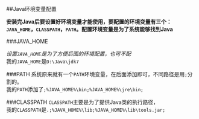 ##Java环境变量配置

**安装完Java后要设置好环境变量才能使用，要配置的环境变量有三个：`JAVA_HOME`，`CLASSPATH`，`PATH`。配置环境变量是为了系统能够找到Java**

###JAVA_HOME

*设置`JAVA_HOME`是为了方便后面的环境配置，也可不配*  
我的`JAVA_HOME`是`D:\Java\jdk7`

###PATH
系统原来就有一个`PATH`环境变量，在后面添加即可，不同路径是用`;`分割的。  
我的`PATH`添加了`;%JAVA_HOME%\bin;%JAVA_HOME%\jre\bin;`

###CLASSPATH
`CLASSPATH`主要是为了提供Java类的执行路径，  
我的`CLASSPATH`是`.;%JAVA_HOME%\lib;%JAVA_HOME%\lib\tools.jar;`